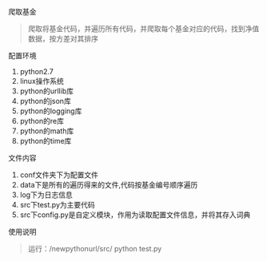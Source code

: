爬取基金
>爬取将基金代码，并遍历所有代码，并爬取每个基金对应的代码，找到净值数据，按方差对其排序

配置环境
1. python2.7
2. linux操作系统
3. python的urllib库
4. python的json库
5. python的logging库
6. python的re库
7. python的math库
8. python的time库


文件内容
1. conf文件夹下为配置文件
2. data下是所有的遍历得来的文件,代码按基金编号顺序遍历
3. log下为日志信息
4. src下test.py为主要代码
5. src下config.py是自定义模块，作用为读取配置文件信息，并将其存入词典

使用说明
>运行：/newpythonurl/src/ python test.py
